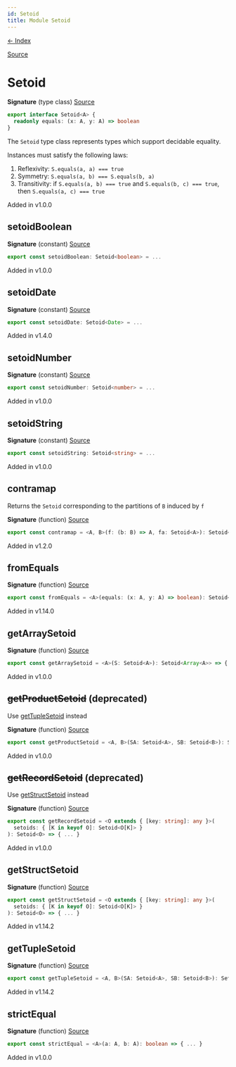 ```yaml
---
id: Setoid
title: Module Setoid
---
```


[← Index](.)

[Source](https://github.com/gcanti/fp-ts/blob/master/src/Setoid.ts)

# Setoid

**Signature** (type class) [Source](https://github.com/gcanti/fp-ts/blob/master/src/Setoid.ts#L13-L15)

```ts
export interface Setoid<A> {
  readonly equals: (x: A, y: A) => boolean
}
```

The `Setoid` type class represents types which support decidable equality.

Instances must satisfy the following laws:

1. Reflexivity: `S.equals(a, a) === true`
2. Symmetry: `S.equals(a, b) === S.equals(b, a)`
3. Transitivity: if `S.equals(a, b) === true` and `S.equals(b, c) === true`, then `S.equals(a, c) === true`

Added in v1.0.0

## setoidBoolean

**Signature** (constant) [Source](https://github.com/gcanti/fp-ts/blob/master/src/Setoid.ts#L48-L48)

```ts
export const setoidBoolean: Setoid<boolean> = ...
```

Added in v1.0.0

## setoidDate

**Signature** (constant) [Source](https://github.com/gcanti/fp-ts/blob/master/src/Setoid.ts#L112-L112)

```ts
export const setoidDate: Setoid<Date> = ...
```

Added in v1.4.0

## setoidNumber

**Signature** (constant) [Source](https://github.com/gcanti/fp-ts/blob/master/src/Setoid.ts#L43-L43)

```ts
export const setoidNumber: Setoid<number> = ...
```

Added in v1.0.0

## setoidString

**Signature** (constant) [Source](https://github.com/gcanti/fp-ts/blob/master/src/Setoid.ts#L38-L38)

```ts
export const setoidString: Setoid<string> = ...
```

Added in v1.0.0

## contramap

Returns the `Setoid` corresponding to the partitions of `B` induced by `f`

**Signature** (function) [Source](https://github.com/gcanti/fp-ts/blob/master/src/Setoid.ts#L105-L107)

```ts
export const contramap = <A, B>(f: (b: B) => A, fa: Setoid<A>): Setoid<B> => { ... }
```

Added in v1.2.0

## fromEquals

**Signature** (function) [Source](https://github.com/gcanti/fp-ts/blob/master/src/Setoid.ts#L20-L24)

```ts
export const fromEquals = <A>(equals: (x: A, y: A) => boolean): Setoid<A> => { ... }
```

Added in v1.14.0

## getArraySetoid

**Signature** (function) [Source](https://github.com/gcanti/fp-ts/blob/master/src/Setoid.ts#L53-L55)

```ts
export const getArraySetoid = <A>(S: Setoid<A>): Setoid<Array<A>> => { ... }
```

Added in v1.0.0

## ~~getProductSetoid~~ (deprecated)

Use [getTupleSetoid](#gettuplesetoid) instead

**Signature** (function) [Source](https://github.com/gcanti/fp-ts/blob/master/src/Setoid.ts#L96-L98)

```ts
export const getProductSetoid = <A, B>(SA: Setoid<A>, SB: Setoid<B>): Setoid<[A, B]> => { ... }
```

Added in v1.0.0

## ~~getRecordSetoid~~ (deprecated)

Use [getStructSetoid](#getstructsetoid) instead

**Signature** (function) [Source](https://github.com/gcanti/fp-ts/blob/master/src/Setoid.ts#L78-L82)

```ts
export const getRecordSetoid = <O extends { [key: string]: any }>(
  setoids: { [K in keyof O]: Setoid<O[K]> }
): Setoid<O> => { ... }
```

Added in v1.0.0

## getStructSetoid

**Signature** (function) [Source](https://github.com/gcanti/fp-ts/blob/master/src/Setoid.ts#L60-L71)

```ts
export const getStructSetoid = <O extends { [key: string]: any }>(
  setoids: { [K in keyof O]: Setoid<O[K]> }
): Setoid<O> => { ... }
```

Added in v1.14.2

## getTupleSetoid

**Signature** (function) [Source](https://github.com/gcanti/fp-ts/blob/master/src/Setoid.ts#L87-L89)

```ts
export const getTupleSetoid = <A, B>(SA: Setoid<A>, SB: Setoid<B>): Setoid<[A, B]> => { ... }
```

Added in v1.14.2

## strictEqual

**Signature** (function) [Source](https://github.com/gcanti/fp-ts/blob/master/src/Setoid.ts#L29-L31)

```ts
export const strictEqual = <A>(a: A, b: A): boolean => { ... }
```

Added in v1.0.0
